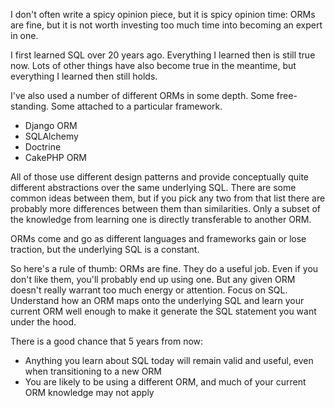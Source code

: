 <!--
.. title: Always bet on SQL
.. slug: always-bet-on-sql
.. date: 2023-08-07 00:00:00
.. tags: sql
.. category: 
.. link: 
.. description: 
.. type: text
-->

I don't often write a spicy opinion piece, but it is spicy opinion time: ORMs are fine, but it is not worth investing too much time into becoming an expert in one.

I first learned SQL over 20 years ago. Everything I learned then is still true now. Lots of other things have also become true in the meantime, but everything I learned then still holds.

I've also used a number of different ORMs in some depth. Some free-standing. Some attached to a particular framework.

- Django ORM
- SQLAlchemy
- Doctrine
- CakePHP ORM

All of those use different design patterns and provide conceptually quite different abstractions over the same underlying SQL. There are some common ideas between them, but if you pick any two from that list there are probably more differences between them than similarities. Only a subset of the knowledge from learning one is directly transferable to another ORM.

ORMs come and go as different languages and frameworks gain or lose traction, but the underlying SQL is a constant.

So here's a rule of thumb: ORMs are fine. They do a useful job. Even if you don't like them, you'll probably end up using one. But any given ORM doesn't really warrant too much energy or attention. Focus on SQL. Understand how an ORM maps onto the underlying SQL and learn your current ORM well enough to make it generate the SQL statement you want under the hood.

There is a good chance that 5 years from now:

- Anything you learn about SQL today will remain valid and useful, even when transitioning to a new ORM
- You are likely to be using a different ORM, and much of your current ORM knowledge may not apply
